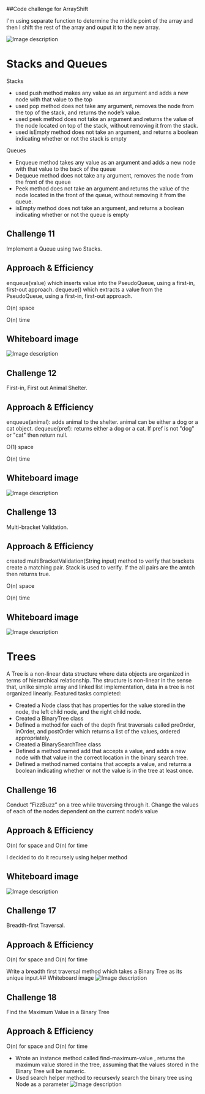 ##Code challenge for ArrayShift

I'm using separate function to determine the middle point of the array and then I shift the rest of the array and ouput it to the new array.

![Image description](/code401challenges/assets/arrayShift.jpg)


# Stacks and Queues

Stacks
- used push method makes any value as an argument and adds a new node with that value to the top
- used pop method does not take any argument, removes the node from the top of the stack, and returns the node’s value.
- used peek method does not take an argument and returns the value of the node located on top of the stack, without removing it from the stack.
- used isEmpty method does not take an argument, and returns a boolean indicating whether or not the stack is empty

Queues

- Enqueue method takes any value as an argument and adds a new node with that value to the back of the queue
- Dequeue method does not take any argument, removes the node from the front of the queue
- Peek method does not take an argument and returns the value of the node located in the front of the queue, without removing it from the queue.
- isEmpty method does not take an argument, and returns a boolean indicating whether or not the queue is empty

## Challenge 11
Implement a Queue using two Stacks.


## Approach & Efficiency
enqueue(value) which inserts value into the PseudoQueue, using a first-in, first-out approach.
dequeue() which extracts a value from the PseudoQueue, using a first-in, first-out approach.

O(n) space

O(n) time
## Whiteboard image
![Image description](/code401challenges/assets/queue-with-stacks.jpg)


## Challenge 12
First-in, First out Animal Shelter.


## Approach & Efficiency
enqueue(animal): adds animal to the shelter. animal can be either a dog or a cat object.
dequeue(pref): returns either a dog or a cat. If pref is not "dog" or "cat" then return null.

O(1) space

O(n) time
## Whiteboard image
![Image description](/code401challenges/assets/AnimalShelter.jpg)


## Challenge 13
Multi-bracket Validation.


## Approach & Efficiency
created multiBracketValidation(String input)  method to verify that brackets create a matching pair. Stack is used to verify. If the all pairs are the amtch then returns true.

O(n) space

O(n) time
## Whiteboard image
![Image description](/code401challenges/assets/multi-bracket-validation.jpg)


# Trees
A Tree is a non-linear data structure where data objects are organized in terms of hierarchical relationship. The structure is non-linear in the sense that, unlike simple array and linked list implementation, data in a tree is not organized linearly. 
Featured tasks completed:
- Created a Node class that has properties for the value stored in the node, the left child node, and the right child node.
- Created a BinaryTree class
- Defined a method for each of the depth first traversals called preOrder, inOrder, and postOrder which returns a list
of the values, ordered appropriately.
- Created a BinarySearchTree class
- Defined a method named add that accepts a value, and adds a new node with that value in the correct location in the binary search tree.
- Defined a method named contains that accepts a value, and returns a boolean indicating whether or not the value is in the tree at least once.

## Challenge 16
Conduct “FizzBuzz” on a tree while traversing through it. Change the values of each of the nodes dependent on the current node’s value


## Approach & Efficiency
O(n) for space and O(n) for time

I decided to do it recursely using helper method
## Whiteboard image
![Image description](/code401challenges/assets/fizzbuzz.jpg)



## Challenge 17
Breadth-first Traversal.


## Approach & Efficiency
O(n) for space and O(n) for time

Write a breadth first traversal method which takes a Binary Tree as its unique input.## Whiteboard image
![Image description](/code401challenges/assets/breadth-first.jpg)

## Challenge 18
Find the Maximum Value in a Binary Tree


## Approach & Efficiency
O(n) for space and O(n) for time

- Wrote an instance method called find-maximum-value , returns the maximum value stored in the tree, assuming that the values stored in the Binary Tree will be numeric.
- Used search helper method to recursevly search the binary tree using Node as a parameter 
![Image description](/code401challenges/assets/find-maximum-value.jpg)



